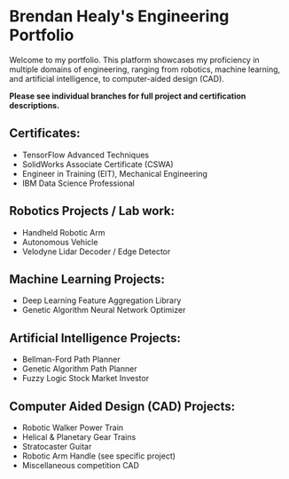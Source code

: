 # Brendan Healy's Engineering Portfolio
Welcome to my portfolio. This platform showcases my proficiency in multiple domains of engineering, ranging from robotics, machine learning, and artificial intelligence, to computer-aided design (CAD). 

**Please see individual branches for full project and certification descriptions.**

## Certificates:
- TensorFlow Advanced Techniques
- SolidWorks Associate Certificate (CSWA)
- Engineer in Training (EIT), Mechanical Engineering
- IBM Data Science Professional

## Robotics Projects / Lab work:
- Handheld Robotic Arm
- Autonomous Vehicle
- Velodyne Lidar Decoder / Edge Detector

## Machine Learning Projects:
- Deep Learning Feature Aggregation Library
- Genetic Algorithm Neural Network Optimizer

## Artificial Intelligence Projects:
- Bellman-Ford Path Planner
- Genetic Algorithm Path Planner
- Fuzzy Logic Stock Market Investor

## Computer Aided Design (CAD) Projects:
- Robotic Walker Power Train
- Helical & Planetary Gear Trains
- Stratocaster Guitar
- Robotic Arm Handle (see specific project)
- Miscellaneous competition CAD

